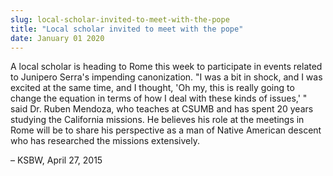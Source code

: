 ```yaml
---
slug: local-scholar-invited-to-meet-with-the-pope
title: "Local scholar invited to meet with the pope"
date: January 01 2020
---
```


<p>A local scholar is heading to Rome this week to participate in events related to Junipero Serra's impending canonization. "I was a bit in shock, and I was excited at the same time, and I thought, 'Oh my, this is really going to change the equation in terms of how I deal with these kinds of issues,' " said Dr. Ruben Mendoza, who teaches at CSUMB and has spent 20 years studying the California missions. He believes his role at the meetings in Rome will be to share his perspective as a man of Native American descent who has researched the missions extensively.
</p><p>– KSBW, April 27, 2015
</p>
